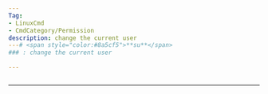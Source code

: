 ```yaml
---
Tag:
- LinuxCmd 
- CmdCategory/Permission
description: change the current user
---# <span style="color:#8a5cf5">**su**</span>
### : change the current user

---
```

```

```
---
